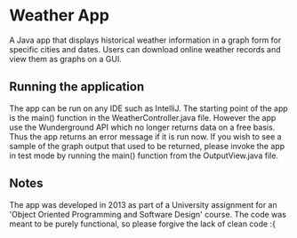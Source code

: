 # Weather App
A Java app that displays historical weather information in a graph form for specific cities and dates. Users can download online weather records and view them as graphs on a GUI. 

## Running the application
The app can be run on any IDE such as IntelliJ. The starting point of the app is the main() function in the WeatherController.java
file.
However the app use the Wunderground API which no longer returns data on a free basis. Thus the app returns an error message
if it is run now. If you wish to see a sample of the graph output that used to be returned, please invoke the app in test mode by running the main()
function from the OutputView.java file.

## Notes
The app was developed in 2013 as part of a University assignment for an 'Object Oriented Programming and Software Design' course.
The code was meant to be purely functional, so please forgive the lack of clean code :{

